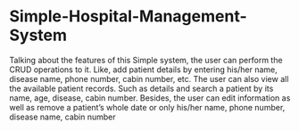 # Simple-Hospital-Management-System
Talking about the features of this Simple system, the user can perform the CRUD operations to it. Like, add patient details by entering his/her name, disease name, phone number, cabin number, etc. The user can also view all the available patient records. Such as details and search a patient by its name, age, disease, cabin number. Besides, the user can edit information as well as remove a patient’s whole date or only his/her name, phone number, disease name, cabin number
